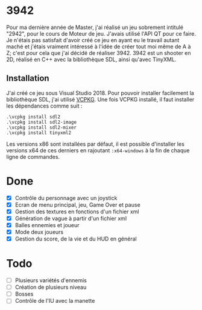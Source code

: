 # 3942
Pour ma dernière année de Master, j'ai réalisé un jeu sobrement intitulé "2942", pour le cours de Moteur de jeu. J'avais utilisé l'API QT pour ce faire.
Je n'étais pas satisfait d'avoir créé ce jeu en ayant eu le travail autant maché et j'étais vraiment intéressé à l'idée de créer tout moi même de A à Z; c'est pour cela que j'ai décidé de réaliser 3942.
3942 est un shooter en 2D, réalisé en C++ avec la bibliothèque SDL, ainsi qu'avec TinyXML.

## Installation
J'ai créé ce jeu sous Visual Studio 2018.
Pour pouvoir installer facilement la bibliothèque SDL, j'ai utilisé [VCPKG](https://github.com/Microsoft/vcpkg).
Une fois VCPKG installé, il faut installer les dépendances comme suit :

```
.\vcpkg install sdl2
.\vcpkg install sdl2-image
.\vcpkg install sdl2-mixer
.\vcpkg install tinyxml2
```

Les versions x86 sont installées par défaut, il est possible d'installer les versions x64 de ces derniers en rajoutant ``:x64-windows`` à la fin de chaque ligne de commandes.

# Done
- [x] Contrôle du personnage avec un joystick
- [x] Ecran de menu principal, jeu, Game Over et pause
- [x] Gestion des textures en fonctions d'un fichier xml
- [x] Génération de vague à partir d'un fichier xml
- [x] Balles ennemies et joueur
- [x] Mode deux joueurs
- [x] Gestion du score, de la vie et du HUD en général

# Todo
- [ ] Plusieurs variétés d'ennemis
- [ ] Création de plusieurs niveau
- [ ] Bosses
- [ ] Contrôle de l'IU avec la manette
